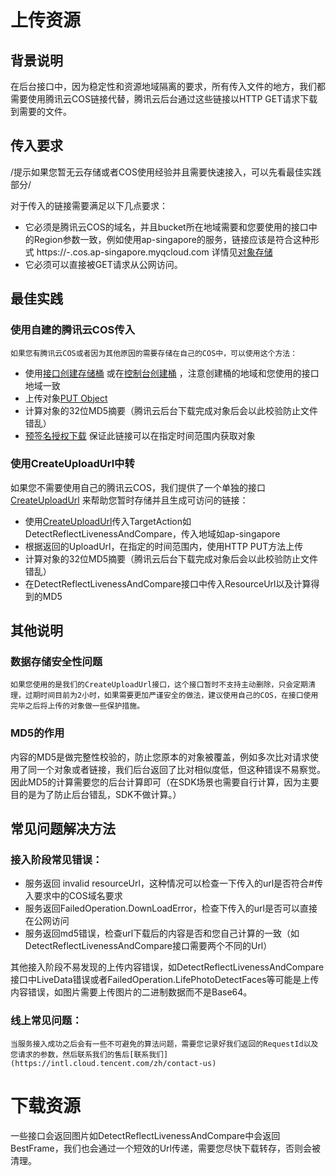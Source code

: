 # 上传资源

## 背景说明
在后台接口中，因为稳定性和资源地域隔离的要求，所有传入文件的地方，我们都需要使用腾讯云COS链接代替，腾讯云后台通过这些链接以HTTP GET请求下载到需要的文件。

## 传入要求
  /提示如果您暂无云存储或者COS使用经验并且需要快速接入，可以先看最佳实践部分/ 
 
对于传入的链接需要满足以下几点要求：
- 它必须是腾讯云COS的域名，并且bucket所在地域需要和您要使用的接口中的Region参数一致，例如使用ap-singapore的服务，链接应该是符合这种形式 https://<your-bucket>-<your-appid>.cos.ap-singapore.myqcloud.com   详情见[对象存储](https://intl.cloud.tencent.com/zh/document/product/436/6224) 
- 它必须可以直接被GET请求从公网访问。
	
## 最佳实践
### 使用自建的腾讯云COS传入
	如果您有腾讯云COS或者因为其他原因的需要存储在自己的COS中，可以使用这个方法：
- 使用[接口创建存储桶](https://intl.cloud.tencent.com/zh/document/product/436/7738) 或在[控制台创建桶](https://intl.cloud.tencent.com/zh/document/product/436/13309) ，注意创建桶的地域和您使用的接口地域一致
- 上传对象[PUT Object](https://intl.cloud.tencent.com/zh/document/product/436/7749) 
- 计算对象的32位MD5摘要（腾讯云后台下载完成对象后会以此校验防止文件错乱）
- [预签名授权下载](https://intl.cloud.tencent.com/zh/document/product/436/14116) 保证此链接可以在指定时间范围内获取对象

### 使用CreateUploadUrl中转

如果您不需要使用自己的腾讯云COS，我们提供了一个单独的接口[CreateUploadUrl](https://intl.cloud.tencent.com/zh/document/product/1061/37028?!editLang=en) 来帮助您暂时存储并且生成可访问的链接：
- 使用[CreateUploadUrl](https://intl.cloud.tencent.com/zh/document/product/1061/37028?!editLang=en)传入TargetAction如DetectReflectLivenessAndCompare，传入地域如ap-singapore
- 根据返回的UploadUrl，在指定的时间范围内，使用HTTP PUT方法上传
- 计算对象的32位MD5摘要（腾讯云后台下载完成对象后会以此校验防止文件错乱）
- 在DetectReflectLivenessAndCompare接口中传入ResourceUrl以及计算得到的MD5

## 其他说明

### 数据存储安全性问题
	如果您使用的是我们的CreateUploadUrl接口，这个接口暂时不支持主动删除，只会定期清理，过期时间目前为2小时，如果需要更加严谨安全的做法，建议使用自己的COS，在接口使用完毕之后将上传的对象做一些保护措施。
	
### MD5的作用
内容的MD5是做完整性校验的，防止您原本的对象被覆盖，例如多次比对请求使用了同一个对象或者链接，我们后台返回了比对相似度低，但这种错误不易察觉。因此MD5的计算需要您的后台计算即可（在SDK场景也需要自行计算，因为主要目的是为了防止后台错乱，SDK不做计算。）
	
	
	
## 常见问题解决方法

### 接入阶段常见错误：
- 服务返回 invalid resourceUrl，这种情况可以检查一下传入的url是否符合#传入要求中的COS域名要求
- 服务返回FailedOperation.DownLoadError，检查下传入的url是否可以直接在公网访问
- 服务返回md5错误，检查url下载后的内容是否和您自己计算的一致（如DetectReflectLivenessAndCompare接口需要两个不同的Url）

其他接入阶段不易发现的上传内容错误，如DetectReflectLivenessAndCompare接口中LiveData错误或者FailedOperation.LifePhotoDetectFaces等可能是上传内容错误，如图片需要上传图片的二进制数据而不是Base64。

### 线上常见问题：
	当服务接入成功之后会有一些不可避免的算法问题，需要您记录好我们返回的RequestId以及您请求的参数，然后联系我们的售后[联系我们](https://intl.cloud.tencent.com/zh/contact-us) 

# 下载资源
	
一些接口会返回图片如DetectReflectLivenessAndCompare中会返回BestFrame，我们也会通过一个短效的Url传递，需要您尽快下载转存，否则会被清理。
	